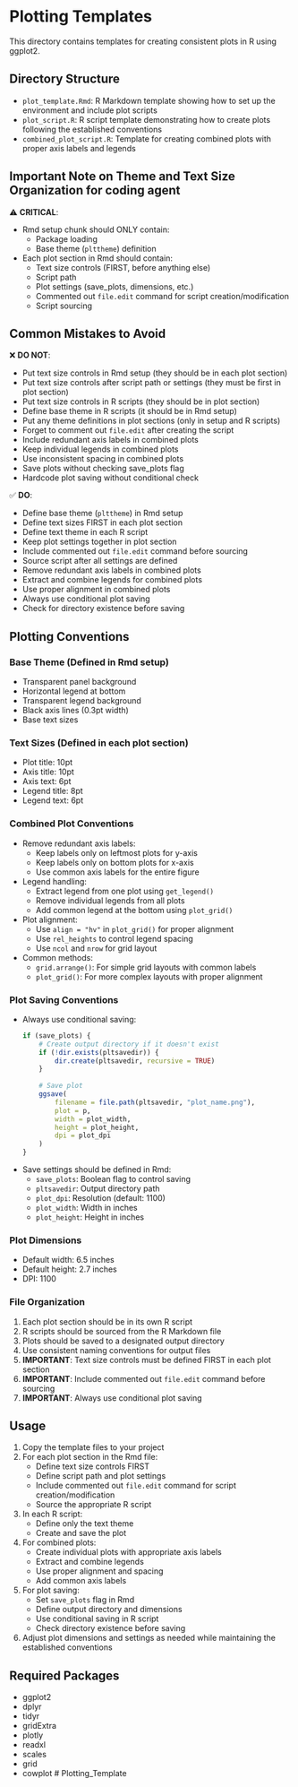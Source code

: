 # Plotting Templates

This directory contains templates for creating consistent plots in R using ggplot2.

## Directory Structure

- `plot_template.Rmd`: R Markdown template showing how to set up the environment and include plot scripts
- `plot_script.R`: R script template demonstrating how to create plots following the established conventions
- `combined_plot_script.R`: Template for creating combined plots with proper axis labels and legends

## Important Note on Theme and Text Size Organization for coding agent
⚠️ **CRITICAL**: 
- Rmd setup chunk should ONLY contain:
  - Package loading
  - Base theme (`plttheme`) definition
- Each plot section in Rmd should contain:
  - Text size controls (FIRST, before anything else)
  - Script path
  - Plot settings (save_plots, dimensions, etc.)
  - Commented out `file.edit` command for script creation/modification
  - Script sourcing

## Common Mistakes to Avoid
❌ **DO NOT**:
- Put text size controls in Rmd setup (they should be in each plot section)
- Put text size controls after script path or settings (they must be first in plot section)
- Put text size controls in R scripts (they should be in plot section)
- Define base theme in R scripts (it should be in Rmd setup)
- Put any theme definitions in plot sections (only in setup and R scripts)
- Forget to comment out `file.edit` after creating the script
- Include redundant axis labels in combined plots
- Keep individual legends in combined plots
- Use inconsistent spacing in combined plots
- Save plots without checking save_plots flag
- Hardcode plot saving without conditional check

✅ **DO**:
- Define base theme (`plttheme`) in Rmd setup
- Define text sizes FIRST in each plot section
- Define text theme in each R script
- Keep plot settings together in plot section
- Include commented out `file.edit` command before sourcing
- Source script after all settings are defined
- Remove redundant axis labels in combined plots
- Extract and combine legends for combined plots
- Use proper alignment in combined plots
- Always use conditional plot saving
- Check for directory existence before saving

## Plotting Conventions

### Base Theme (Defined in Rmd setup)
- Transparent panel background
- Horizontal legend at bottom
- Transparent legend background
- Black axis lines (0.3pt width)
- Base text sizes

### Text Sizes (Defined in each plot section)
- Plot title: 10pt
- Axis title: 10pt
- Axis text: 6pt
- Legend title: 8pt
- Legend text: 6pt

### Combined Plot Conventions
- Remove redundant axis labels:
  - Keep labels only on leftmost plots for y-axis
  - Keep labels only on bottom plots for x-axis
  - Use common axis labels for the entire figure
- Legend handling:
  - Extract legend from one plot using `get_legend()`
  - Remove individual legends from all plots
  - Add common legend at the bottom using `plot_grid()`
- Plot alignment:
  - Use `align = "hv"` in `plot_grid()` for proper alignment
  - Use `rel_heights` to control legend spacing
  - Use `ncol` and `nrow` for grid layout
- Common methods:
  - `grid.arrange()`: For simple grid layouts with common labels
  - `plot_grid()`: For more complex layouts with proper alignment

### Plot Saving Conventions
- Always use conditional saving:
  ```r
  if (save_plots) {
      # Create output directory if it doesn't exist
      if (!dir.exists(pltsavedir)) {
          dir.create(pltsavedir, recursive = TRUE)
      }
      
      # Save plot
      ggsave(
          filename = file.path(pltsavedir, "plot_name.png"),
          plot = p,
          width = plot_width,
          height = plot_height,
          dpi = plot_dpi
      )
  }
  ```
- Save settings should be defined in Rmd:
  - `save_plots`: Boolean flag to control saving
  - `pltsavedir`: Output directory path
  - `plot_dpi`: Resolution (default: 1100)
  - `plot_width`: Width in inches
  - `plot_height`: Height in inches

### Plot Dimensions
- Default width: 6.5 inches
- Default height: 2.7 inches
- DPI: 1100

### File Organization
1. Each plot section should be in its own R script
2. R scripts should be sourced from the R Markdown file
3. Plots should be saved to a designated output directory
4. Use consistent naming conventions for output files
5. **IMPORTANT**: Text size controls must be defined FIRST in each plot section
6. **IMPORTANT**: Include commented out `file.edit` command before sourcing
7. **IMPORTANT**: Always use conditional plot saving

## Usage

1. Copy the template files to your project
2. For each plot section in the Rmd file:
   - Define text size controls FIRST
   - Define script path and plot settings
   - Include commented out `file.edit` command for script creation/modification
   - Source the appropriate R script
3. In each R script:
   - Define only the text theme
   - Create and save the plot
4. For combined plots:
   - Create individual plots with appropriate axis labels
   - Extract and combine legends
   - Use proper alignment and spacing
   - Add common axis labels
5. For plot saving:
   - Set `save_plots` flag in Rmd
   - Define output directory and dimensions
   - Use conditional saving in R script
   - Check directory existence before saving
6. Adjust plot dimensions and settings as needed while maintaining the established conventions

## Required Packages
- ggplot2
- dplyr
- tidyr
- gridExtra
- plotly
- readxl
- scales
- grid
- cowplot # Plotting_Template
